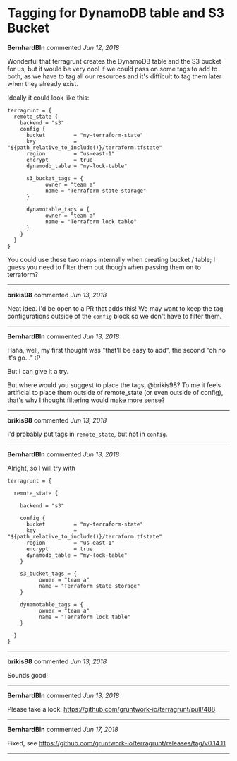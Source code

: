 # Tagging for DynamoDB table and S3 Bucket

**BernhardBln** commented *Jun 12, 2018*

Wonderful that terragrunt creates the DynamoDB table and the S3 bucket for us, but it would be very cool if we could pass on some tags to add to both, as we have to tag all our resources and it's difficult to tag them later when they already exist.

Ideally it could look like this:

```
terragrunt = {
  remote_state {
    backend = "s3"
    config {
      bucket         = "my-terraform-state"
      key            = "${path_relative_to_include()}/terraform.tfstate"
      region         = "us-east-1"
      encrypt        = true
      dynamodb_table = "my-lock-table"

      s3_bucket_tags = {
            owner = "team a"
            name = "Terraform state storage"
      }

      dynamotable_tags = {
            owner = "team a"
            name = "Terraform lock table"
      }
    }
  }
}
```

You could use these two maps internally when creating bucket / table; I guess you need to filter them out though when passing them on to terraform?
<br />
***


**brikis98** commented *Jun 13, 2018*

Neat idea. I'd be open to a PR that adds this! We may want to keep the tag configurations outside of the `config` block so we don't have to filter them.
***

**BernhardBln** commented *Jun 13, 2018*

Haha, well, my first thought was "that'll be easy to add", the second "oh no it's go..." :P 

But I can give it a try. 

But where would you suggest to place the tags, @brikis98? To me it feels artificial to place them outside of remote_state (or even outside of config), that's why I thought filtering would make more sense?
***

**brikis98** commented *Jun 13, 2018*

I'd probably put tags in `remote_state`, but not in `config`.
***

**BernhardBln** commented *Jun 13, 2018*

Alright, so I will try with

```
terragrunt = {

  remote_state {

    backend = "s3"

    config {
      bucket         = "my-terraform-state"
      key            = "${path_relative_to_include()}/terraform.tfstate"
      region         = "us-east-1"
      encrypt        = true
      dynamodb_table = "my-lock-table"
    }

    s3_bucket_tags = {
          owner = "team a"
          name = "Terraform state storage"
    }

    dynamotable_tags = {
          owner = "team a"
          name = "Terraform lock table"
    }

  }
}
```



***

**brikis98** commented *Jun 13, 2018*

Sounds good!
***

**BernhardBln** commented *Jun 13, 2018*

Please take a look: https://github.com/gruntwork-io/terragrunt/pull/488 
***

**BernhardBln** commented *Jun 17, 2018*

Fixed, see https://github.com/gruntwork-io/terragrunt/releases/tag/v0.14.11 
***

